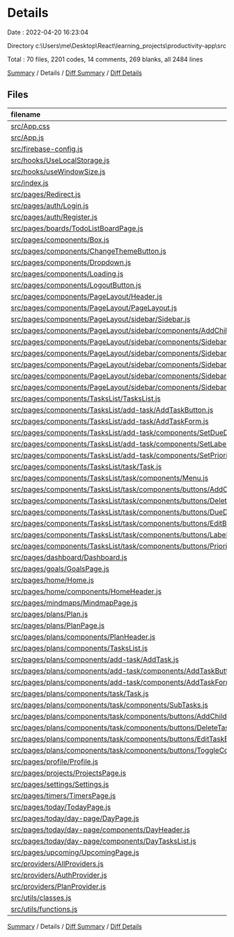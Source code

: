 # Details

Date : 2022-04-20 16:23:04

Directory c:\Users\me\Desktop\React\learning_projects\productivity-app\src

Total : 70 files,  2201 codes, 14 comments, 269 blanks, all 2484 lines

[Summary](results.md) / Details / [Diff Summary](diff.md) / [Diff Details](diff-details.md)

## Files
| filename | language | code | comment | blank | total |
| :--- | :--- | ---: | ---: | ---: | ---: |
| [src/App.css](/src/App.css) | CSS | 116 | 3 | 31 | 150 |
| [src/App.js](/src/App.js) | JavaScript | 54 | 0 | 4 | 58 |
| [src/firebase-config.js](/src/firebase-config.js) | JavaScript | 15 | 0 | 2 | 17 |
| [src/hooks/UseLocalStorage.js](/src/hooks/UseLocalStorage.js) | JavaScript | 21 | 0 | 5 | 26 |
| [src/hooks/useWindowSize.js](/src/hooks/useWindowSize.js) | JavaScript | 14 | 0 | 2 | 16 |
| [src/index.js](/src/index.js) | JavaScript | 12 | 0 | 2 | 14 |
| [src/pages/Redirect.js](/src/pages/Redirect.js) | JavaScript | 20 | 0 | 5 | 25 |
| [src/pages/auth/Login.js](/src/pages/auth/Login.js) | JavaScript | 45 | 0 | 4 | 49 |
| [src/pages/auth/Register.js](/src/pages/auth/Register.js) | JavaScript | 65 | 0 | 5 | 70 |
| [src/pages/boards/TodoListBoardPage.js](/src/pages/boards/TodoListBoardPage.js) | JavaScript | 7 | 0 | 2 | 9 |
| [src/pages/components/Box.js](/src/pages/components/Box.js) | JavaScript | 9 | 0 | 2 | 11 |
| [src/pages/components/ChangeThemeButton.js](/src/pages/components/ChangeThemeButton.js) | JavaScript | 83 | 0 | 6 | 89 |
| [src/pages/components/Dropdown.js](/src/pages/components/Dropdown.js) | JavaScript | 41 | 0 | 2 | 43 |
| [src/pages/components/Loading.js](/src/pages/components/Loading.js) | JavaScript | 10 | 0 | 3 | 13 |
| [src/pages/components/LogoutButton.js](/src/pages/components/LogoutButton.js) | JavaScript | 20 | 0 | 5 | 25 |
| [src/pages/components/PageLayout/Header.js](/src/pages/components/PageLayout/Header.js) | JavaScript | 31 | 0 | 4 | 35 |
| [src/pages/components/PageLayout/PageLayout.js](/src/pages/components/PageLayout/PageLayout.js) | JavaScript | 30 | 0 | 4 | 34 |
| [src/pages/components/PageLayout/sidebar/Sidebar.js](/src/pages/components/PageLayout/sidebar/Sidebar.js) | JavaScript | 20 | 0 | 3 | 23 |
| [src/pages/components/PageLayout/sidebar/components/AddChildModal.js](/src/pages/components/PageLayout/sidebar/components/AddChildModal.js) | JavaScript | 73 | 0 | 4 | 77 |
| [src/pages/components/PageLayout/sidebar/components/SidebarBody.js](/src/pages/components/PageLayout/sidebar/components/SidebarBody.js) | JavaScript | 79 | 0 | 4 | 83 |
| [src/pages/components/PageLayout/sidebar/components/SidebarChild.js](/src/pages/components/PageLayout/sidebar/components/SidebarChild.js) | JavaScript | 39 | 0 | 4 | 43 |
| [src/pages/components/PageLayout/sidebar/components/SidebarItem.js](/src/pages/components/PageLayout/sidebar/components/SidebarItem.js) | JavaScript | 22 | 0 | 3 | 25 |
| [src/pages/components/PageLayout/sidebar/components/SidebarLink.js](/src/pages/components/PageLayout/sidebar/components/SidebarLink.js) | JavaScript | 16 | 0 | 3 | 19 |
| [src/pages/components/PageLayout/sidebar/components/SidebarParent.js](/src/pages/components/PageLayout/sidebar/components/SidebarParent.js) | JavaScript | 83 | 0 | 6 | 89 |
| [src/pages/components/TasksList/TasksList.js](/src/pages/components/TasksList/TasksList.js) | JavaScript | 78 | 3 | 5 | 86 |
| [src/pages/components/TasksList/add-task/AddTaskButton.js](/src/pages/components/TasksList/add-task/AddTaskButton.js) | JavaScript | 9 | 0 | 2 | 11 |
| [src/pages/components/TasksList/add-task/AddTaskForm.js](/src/pages/components/TasksList/add-task/AddTaskForm.js) | JavaScript | 123 | 0 | 4 | 127 |
| [src/pages/components/TasksList/add-task/components/SetDueDate.js](/src/pages/components/TasksList/add-task/components/SetDueDate.js) | JavaScript | 10 | 0 | 2 | 12 |
| [src/pages/components/TasksList/add-task/components/SetLabel.js](/src/pages/components/TasksList/add-task/components/SetLabel.js) | JavaScript | 10 | 0 | 2 | 12 |
| [src/pages/components/TasksList/add-task/components/SetPriority.js](/src/pages/components/TasksList/add-task/components/SetPriority.js) | JavaScript | 49 | 0 | 5 | 54 |
| [src/pages/components/TasksList/task/Task.js](/src/pages/components/TasksList/task/Task.js) | JavaScript | 93 | 0 | 5 | 98 |
| [src/pages/components/TasksList/task/components/Menu.js](/src/pages/components/TasksList/task/components/Menu.js) | JavaScript | 40 | 0 | 2 | 42 |
| [src/pages/components/TasksList/task/components/buttons/AddChild.js](/src/pages/components/TasksList/task/components/buttons/AddChild.js) | JavaScript | 8 | 0 | 3 | 11 |
| [src/pages/components/TasksList/task/components/buttons/DeleteBtn.js](/src/pages/components/TasksList/task/components/buttons/DeleteBtn.js) | JavaScript | 17 | 0 | 3 | 20 |
| [src/pages/components/TasksList/task/components/buttons/DueDateBtn.js](/src/pages/components/TasksList/task/components/buttons/DueDateBtn.js) | JavaScript | 7 | 0 | 2 | 9 |
| [src/pages/components/TasksList/task/components/buttons/EditBtn.js](/src/pages/components/TasksList/task/components/buttons/EditBtn.js) | JavaScript | 7 | 0 | 2 | 9 |
| [src/pages/components/TasksList/task/components/buttons/LabelBtn.js](/src/pages/components/TasksList/task/components/buttons/LabelBtn.js) | JavaScript | 7 | 0 | 2 | 9 |
| [src/pages/components/TasksList/task/components/buttons/PriorityBtn.js](/src/pages/components/TasksList/task/components/buttons/PriorityBtn.js) | JavaScript | 7 | 0 | 2 | 9 |
| [src/pages/dashboard/Dashboard.js](/src/pages/dashboard/Dashboard.js) | JavaScript | 17 | 0 | 3 | 20 |
| [src/pages/goals/GoalsPage.js](/src/pages/goals/GoalsPage.js) | JavaScript | 10 | 0 | 2 | 12 |
| [src/pages/home/Home.js](/src/pages/home/Home.js) | JavaScript | 27 | 0 | 2 | 29 |
| [src/pages/home/components/HomeHeader.js](/src/pages/home/components/HomeHeader.js) | JavaScript | 23 | 0 | 2 | 25 |
| [src/pages/mindmaps/MindmapPage.js](/src/pages/mindmaps/MindmapPage.js) | JavaScript | 10 | 0 | 2 | 12 |
| [src/pages/plans/Plan.js](/src/pages/plans/Plan.js) | JavaScript | 22 | 0 | 3 | 25 |
| [src/pages/plans/PlanPage.js](/src/pages/plans/PlanPage.js) | JavaScript | 16 | 0 | 3 | 19 |
| [src/pages/plans/components/PlanHeader.js](/src/pages/plans/components/PlanHeader.js) | JavaScript | 18 | 0 | 3 | 21 |
| [src/pages/plans/components/TasksList.js](/src/pages/plans/components/TasksList.js) | JavaScript | 42 | 0 | 5 | 47 |
| [src/pages/plans/components/add-task/AddTask.js](/src/pages/plans/components/add-task/AddTask.js) | JavaScript | 20 | 0 | 3 | 23 |
| [src/pages/plans/components/add-task/components/AddTaskButton.js](/src/pages/plans/components/add-task/components/AddTaskButton.js) | JavaScript | 13 | 7 | 5 | 25 |
| [src/pages/plans/components/add-task/components/AddTaskForm.js](/src/pages/plans/components/add-task/components/AddTaskForm.js) | JavaScript | 83 | 0 | 5 | 88 |
| [src/pages/plans/components/task/Task.js](/src/pages/plans/components/task/Task.js) | JavaScript | 70 | 0 | 7 | 77 |
| [src/pages/plans/components/task/components/SubTasks.js](/src/pages/plans/components/task/components/SubTasks.js) | JavaScript | 7 | 0 | 2 | 9 |
| [src/pages/plans/components/task/components/buttons/AddChildButton.js](/src/pages/plans/components/task/components/buttons/AddChildButton.js) | JavaScript | 17 | 0 | 3 | 20 |
| [src/pages/plans/components/task/components/buttons/DeleteTaskButton.js](/src/pages/plans/components/task/components/buttons/DeleteTaskButton.js) | JavaScript | 28 | 0 | 4 | 32 |
| [src/pages/plans/components/task/components/buttons/EditTaskButton.js](/src/pages/plans/components/task/components/buttons/EditTaskButton.js) | JavaScript | 11 | 0 | 4 | 15 |
| [src/pages/plans/components/task/components/buttons/ToggleCompleteButton.js](/src/pages/plans/components/task/components/buttons/ToggleCompleteButton.js) | JavaScript | 32 | 0 | 4 | 36 |
| [src/pages/profile/Profile.js](/src/pages/profile/Profile.js) | JavaScript | 10 | 0 | 2 | 12 |
| [src/pages/projects/ProjectsPage.js](/src/pages/projects/ProjectsPage.js) | JavaScript | 10 | 0 | 2 | 12 |
| [src/pages/settings/Settings.js](/src/pages/settings/Settings.js) | JavaScript | 10 | 0 | 2 | 12 |
| [src/pages/timers/TimersPage.js](/src/pages/timers/TimersPage.js) | JavaScript | 10 | 0 | 2 | 12 |
| [src/pages/today/TodayPage.js](/src/pages/today/TodayPage.js) | JavaScript | 22 | 0 | 3 | 25 |
| [src/pages/today/day-page/DayPage.js](/src/pages/today/day-page/DayPage.js) | JavaScript | 45 | 0 | 4 | 49 |
| [src/pages/today/day-page/components/DayHeader.js](/src/pages/today/day-page/components/DayHeader.js) | JavaScript | 16 | 0 | 2 | 18 |
| [src/pages/today/day-page/components/DayTasksList.js](/src/pages/today/day-page/components/DayTasksList.js) | JavaScript | 83 | 0 | 7 | 90 |
| [src/pages/upcoming/UpcomingPage.js](/src/pages/upcoming/UpcomingPage.js) | JavaScript | 10 | 0 | 2 | 12 |
| [src/providers/AllProviders.js](/src/providers/AllProviders.js) | JavaScript | 10 | 0 | 2 | 12 |
| [src/providers/AuthProvider.js](/src/providers/AuthProvider.js) | JavaScript | 75 | 0 | 18 | 93 |
| [src/providers/PlanProvider.js](/src/providers/PlanProvider.js) | JavaScript | 25 | 1 | 5 | 31 |
| [src/utils/classes.js](/src/utils/classes.js) | JavaScript | 12 | 0 | 0 | 12 |
| [src/utils/functions.js](/src/utils/functions.js) | JavaScript | 7 | 0 | 0 | 7 |

[Summary](results.md) / Details / [Diff Summary](diff.md) / [Diff Details](diff-details.md)